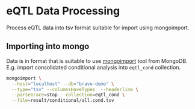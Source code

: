 # eQTL Data Processing
Process eQTL data into tsv format suitable for import using mongoimport.

## Importing into mongo
Data is in format that is suitable to use [mongoimport](https://www.mongodb.com/docs/database-tools/mongoimport/) tool from MongoDB.
E.g. import consolidated conditional analysis into `eqtl_cond` collection.
```sh
mongoimport \
  --host="localhost" --db="bravo-demo" \
  --type="tsv" --columnsHaveTypes  --headerline \
  --parseGrace=stop --collection=eqtl_cond \
  --file=result/conditional/all.cond.tsv
```

